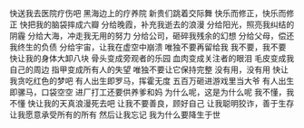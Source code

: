 快送我去医院疗伤吧
黑海边上的疗养院
新贵们跳着交际舞
快乐而修正，快乐而修正
快把我的脑袋摔成六瓣
分给晚霞，补充我逝去的浪漫
分给阳光，照亮我纠结的阴霾
分给大海，冲走我无用的努力
分给公司，砸碎我残余的幻想
分给父母，偿还我终生的负债
分给宇宙，让我在虚空中崩溃
唯独不要再留给我
我不要，我不要
快让我的身体大卸八块
骨头变成旁观者的乐园
血肉变成关注者的眼泪
毛皮变成我自己的周边
指甲变成所有人的失望
唯独不要让它保持完整
没有用，没有用
快让我贪吃红色的梦吧
有人出生即罗马，挥霍无度
五百万砸进游戏里当大爷
有人出生即骡马，口袋空空
进厂打工还要供养爹和妈
为什么呢，这是为什么呢
我不懂，我不懂
快让我的天真浪漫死去吧
让我不要善良，顾好自己
让我聪明狡诈，善于生存
让我愿意承受所有的所有
然后让我忘记
我为什么要降生于世
<!-- ##{"timestamp":1685966254}## -->